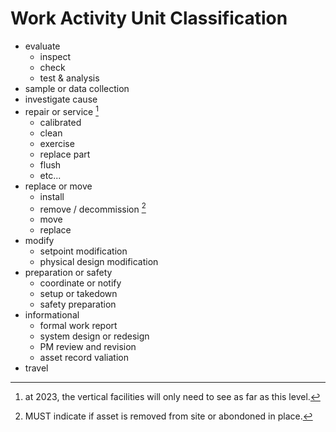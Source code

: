 # Work Activity Unit Classification

* evaluate
    * inspect
    * check
    * test & analysis
* sample or data collection
* investigate cause
* repair or service [^1]
    * calibrated
    * clean
    * exercise
    * replace part
    * flush
    * etc...
* replace or move
    * install
    * remove / decommission [^2]
    * move
    * replace
* modify
    * setpoint modification
    * physical design modification
* preparation or safety
    * coordinate or notify
    * setup or takedown
    * safety preparation
* informational
    * formal work report
    * system design or redesign
    * PM review and revision
    * asset record valiation
* travel

[^1]: at 2023, the vertical facilities will only need to see as far as this level.
[^2]: MUST indicate if asset is removed from site or abondoned in place.

